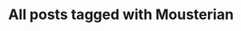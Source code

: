 ---
layout: tag
title: "All posts tagged with Mousterian"
permalink: /weblog/tags/mousterian/
taxonomy: Mousterian
---